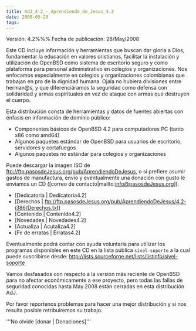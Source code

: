 ```yaml
---
title: AdJ_4.2_-_Aprendiendo_de_Jesus_4.2
date: 2008-05-20
tags:
---
```

Versión: 4.2%%%
Fecha de publicación: 28/May/2008


Este CD incluye información y herramientas que buscan dar gloria a Dios, fundamentar la educación en valores cristianos, facilitar la instalación y utilización de OpenBSD como sistema de escritorio seguro y como plataforma para personal administrativo en colegios y organizaciones. Nos enfocamos especialmente en colegios y organizaciones colombianas que trabajan en pro de la dignidad humana. Ojala no hubiera divisiones entre herman@s, y que diferenciáramos la seguridad como defensa con solidaridad y armas espirituales en vez de ataque con armas que destruyen el cuerpo. 

Esta distribución consta de herramientas y datos de fuentes abiertas con énfasis en información de dominio público:

* Componentes básicos de OpenBSD 4.2 para computadores PC (tanto x86 como amd64)
* Algunos paquetes estándar de OpenBSD para usuarios de escritorio, servidores y cortafuegos
* Algunos paquetes no estándar para colegios y organizaciones 

Puede descargar la imagen ISO de ftp://ftp.pasosdeJesus.org/pub/AprendiendoDeJesus, o si prefiere asumir gastos de manufactura, envío y eventualmente una donación con gusto le enviamos un CD ([correo de contacto|mailto:info@pasosdeJesus.org]).

* [Dedicatoria | Dedicatoria4.2]
* [Derechos  | ftp://ftp.pasosdeJesus.org/pub/AprendiendoDeJesus/4.2-i386/Derechos.txt]
* [Contenido | Contenido4.2]
* [Novedades | Novedades4.2]
* [Actualiza | Acutaliza4.2]
* [Fe de erratas | Erratas4.2]

Eventualmente podrá contar con ayuda voluntaria para utilizar los programas disponibles en este CD en la lista pública ```sivel-soporte``` a la cual puede suscribirse desde: http://lists.sourceforge.net/lists/listinfo/sivel-soporte

Vamos desfasados con respecto a la versión más reciente de OpenBSD para no afectar económicamente a ese proyecto, pero todas las fallas de seguridad conocidas hasta May.2008 están cerradas en esta distribución AdJ.


Por favor reportenos problemas para hacer una mejor distribución y si nos resulta posible retribuiremos su trabajo.

'''No olvide [donar | Donaciones]'''
